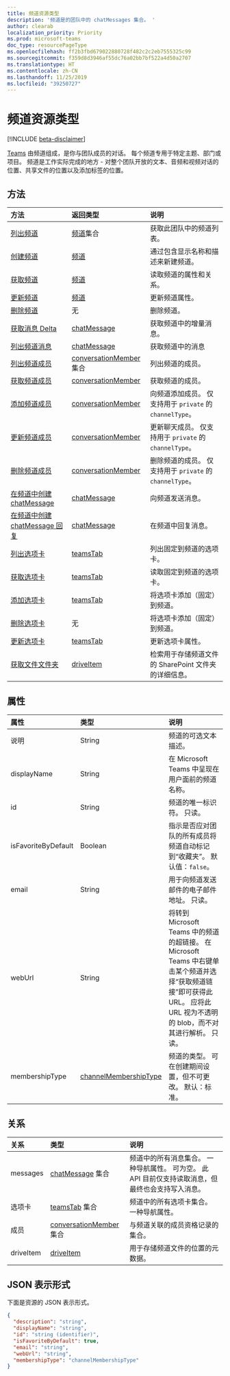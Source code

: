 ```yaml
---
title: 频道资源类型
description: '频道是的团队中的 chatMessages 集合。 '
author: clearab
localization_priority: Priority
ms.prod: microsoft-teams
doc_type: resourcePageType
ms.openlocfilehash: ff2b3fbd679022880728f482c2c2eb7555325c99
ms.sourcegitcommit: f359d8d3946af55dc76a02bb7bf522a4d50a2707
ms.translationtype: HT
ms.contentlocale: zh-CN
ms.lasthandoff: 11/25/2019
ms.locfileid: "39250727"
---
```

# <a name="channel-resource-type"></a>频道资源类型

[!INCLUDE [beta-disclaimer](../../includes/beta-disclaimer.md)]

[Teams](../resources/team.md) 由频道组成，是你与团队成员的对话。 每个频道专用于特定主题、部门或项目。 频道是工作实际完成的地方 - 对整个团队开放的文本、音频和视频对话的位置、共享文件的位置以及添加标签的位置。

## <a name="methods"></a>方法

| 方法       | 返回类型  |说明|
|:---------------|:--------|:----------|
|[列出频道](../api/channel-list.md) | [频道](channel.md)集合 | 获取此团队中的频道列表。|
|[创建频道](../api/channel-post.md) | [频道](channel.md) | 通过包含显示名称和描述来新建频道。|
|[获取频道](../api/channel-get.md) | [频道](channel.md) | 读取频道的属性和关系。|
|[更新频道](../api/channel-patch.md) | [频道](channel.md) | 更新频道属性。|
|[删除频道](../api/channel-delete.md) | 无 | 删除频道。|
|[获取消息 Delta](../api/chatmessage-delta.md)  | [chatMessage](../resources/chatmessage.md) | 获取频道中的增量消息。 |
|[列出频道消息](../api/channel-list-messages.md)  | [chatMessage](../resources/chatmessage.md) | 获取频道中的消息 |
|[列出频道成员](../api/conversationmember-list.md)| [conversationMember](conversationmember.md) 集合| 列出频道的成员。 |
|[获取频道成员](../api/conversationmember-get.md)| [conversationMember](conversationmember.md)| 获取频道的成员。 |
|[添加频道成员](../api/conversationmember-add.md) | [conversationMember](conversationmember.md)| 向频道添加成员。 仅支持用于 `private` 的 `channelType`。|
|[更新频道成员](../api/conversationmember-update.md) | [conversationMember](conversationmember.md)| 更新聊天成员。 仅支持用于 `private` 的 `channelType`。|
|[删除频道成员](../api/conversationmember-delete.md) | [conversationMember](conversationmember.md)| 删除频道的成员。 仅支持用于 `private` 的 `channelType`。|
|[在频道中创建 chatMessage](../api/channel-post-messages.md) | [chatMessage](../resources/chatmessage.md) | 向频道发送消息。 |
|[在频道中创建 chatMessage 回复](../api/channel-post-messagereply.md) | [chatMessage](../resources/chatmessage.md) | 在频道中回复消息。|
|[列出选项卡](../api/teamstab-list.md) | [teamsTab](teamstab.md) | 列出固定到频道的选项卡。|
|[获取选项卡](../api/teamstab-get.md) | [teamsTab](teamstab.md) | 读取固定到频道的选项卡。|
|[添加选项卡](../api/teamstab-add.md) | [teamsTab](teamstab.md) | 将选项卡添加（固定）到频道。|
|[删除选项卡](../api/teamstab-delete.md) | 无 | 将选项卡添加（固定）到频道。|
|[更新选项卡](../api/teamstab-update.md) | [teamsTab](teamstab.md) | 更新选项卡属性。|
|[获取文件文件夹](../api/driveitem-get.md)| [driveItem](driveitem.md) | 检索用于存储频道文件的 SharePoint 文件夹的详细信息。 |

## <a name="properties"></a>属性

| 属性   | 类型 |说明|
|:---------------|:--------|:----------|
|说明|String|频道的可选文本描述。|
|displayName|String|在 Microsoft Teams 中呈现在用户面前的频道名称。|
|id|String|频道的唯一标识符。 只读。|
|isFavoriteByDefault|Boolean|指示是否应对团队的所有成员将频道自动标记到“收藏夹”。 默认值：`false`。|
|email|String| 用于向频道发送邮件的电子邮件地址。 只读。|
|webUrl|String|将转到 Microsoft Teams 中的频道的超链接。 在 Microsoft Teams 中右键单击某个频道并选择“获取频道链接”即可获得此 URL。 应将此 URL 视为不透明的 blob，而不对其进行解析。 只读。|
|membershipType|[channelMembershipType](../resources/enums.md#channelmembershiptype-values)|频道的类型。 可在创建期间设置，但不可更改。 默认：标准。|

## <a name="relationships"></a>关系

| 关系 | 类型 |说明|
|:---------------|:--------|:----------|
|messages|[chatMessage](chatmessage.md) 集合|频道中的所有消息集合。 一种导航属性。 可为空。 此 API 目前仅支持读取消息，但最终也会支持写入消息。|
|选项卡|[teamsTab](../resources/teamstab.md) 集合|频道中的所有选项卡集合。 一种导航属性。|
|成员|[conversationMember](conversationmember.md) 集合|与频道关联的成员资格记录的集合。|
|driveItem|[driveItem](driveitem.md)|用于存储频道文件的位置的元数据。|

## <a name="json-representation"></a>JSON 表示形式

下面是资源的 JSON 表示形式。

<!-- {
  "blockType": "resource",
  "optionalProperties": [
    "messages"
  ],
  "keyProperty": "id",
  "@odata.type": "microsoft.graph.channel"
}-->

```json
{
  "description": "string",
  "displayName": "string",
  "id": "string (identifier)",
  "isFavoriteByDefault": true,
  "email": "string",
  "webUrl": "string",
  "membershipType": "channelMembershipType"
}
```

<!-- uuid: 8fcb5dbc-d5aa-4681-8e31-b001d5168d79
2015-10-25 14:57:30 UTC -->
<!--
{
  "type": "#page.annotation",
  "description": "channel resource",
  "keywords": "",
  "section": "documentation",
  "tocPath": "",
  "suppressions": []
}
-->
